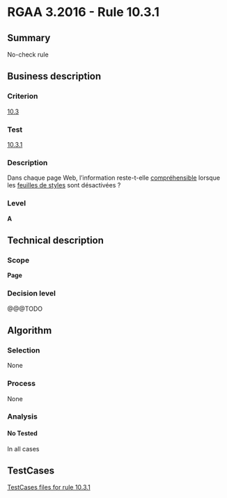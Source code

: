 # RGAA 3.2016 - Rule 10.3.1

## Summary
No-check rule


## Business description

### Criterion
[10.3](http://references.modernisation.gouv.fr/rgaa-accessibilite/2016/criteres.html#crit-10-3)

### Test
[10.3.1](http://references.modernisation.gouv.fr/rgaa-accessibilite/2016/criteres.html#test-10-3-1)

### Description
<div lang="fr">Dans chaque page Web, l&#x2019;information reste-t-elle <a href="http://references.modernisation.gouv.fr/rgaa-accessibilite/2016/glossaire.html#comprhensible-ordre-de-lecture">compr&#xE9;hensible</a> lorsque les <a href="http://references.modernisation.gouv.fr/rgaa-accessibilite/2016/glossaire.html#feuille-de-style">feuilles de styles</a> sont d&#xE9;sactiv&#xE9;es&nbsp;?</div>

### Level
**A**


## Technical description

### Scope
**Page**

### Decision level
@@@TODO


## Algorithm

### Selection
None

### Process
None

### Analysis

#### No Tested
In all cases


##  TestCases

[TestCases files for rule 10.3.1](https://github.com/Asqatasun/Asqatasun/tree/develop/rules/rules-rgaa3.2016/src/test/resources/testcases/rgaa32016/Rgaa32016Rule100301/)


